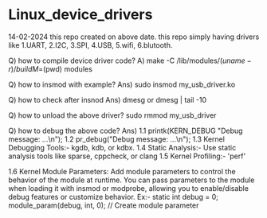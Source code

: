 # Linux_device_drivers
14-02-2024
this repo created on above date.
this repo simply having drivers like 1.UART, 2.I2C, 3.SPI, 4.USB, 5.wifi, 6.blutooth.

Q) how to compile device driver code? 
A) make -C /lib/modules/$(uname -r)/build M=$(pwd) modules

Q) how to insmod with example? 
Ans) sudo insmod my_usb_driver.ko

Q) how to check after insnod
Ans) dmesg
    or dmesg | tail -10
    
Q) how to unload the above driver? 
   sudo rmmod my_usb_driver

Q) how to debug the above code? 
Ans) 
1.1
printk(KERN_DEBUG "Debug message: ...\n");
1.2 
pr_debug("Debug message: ...\n");
1.3 Kernel Debugging Tools:-
kgdb, kdb, or kdbx. 
1.4
Static Analysis:- Use static analysis tools like sparse, cppcheck, or clang
1.5 
Kernel Profiling:-
'perf'

1.6 Kernel Module Parameters:
Add module parameters to control the behavior of the module at runtime. You can pass parameters to the module when loading it with insmod or modprobe, allowing you to enable/disable debug features or customize behavior.
Ex:-
 static int debug = 0;
module_param(debug, int, 0); // Create module parameter


